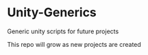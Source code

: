# Unity-Generics
Generic unity scripts for future projects

This repo will grow as new projects are created
